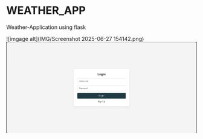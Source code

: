 # WEATHER_APP
Weather-Application using flask 

![imgage alt](IMG/Screenshot 2025-06-27 154142.png)
![imgage alt](https://github.com/sohamcoder-2/EDUFLIX/blob/main/IMG/Screenshot%202025-04-19%20000631.png?raw=true)
